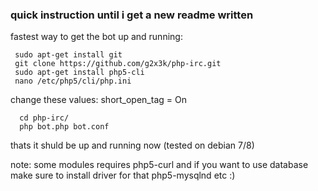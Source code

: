### quick instruction until i get a new readme written

fastest way to get the bot up and running:
 ```
  sudo apt-get install git
  git clone https://github.com/g2x3k/php-irc.git
  sudo apt-get install php5-cli
  nano /etc/php5/cli/php.ini
```
change these values:
  short_open_tag = On
```
  cd php-irc/
  php bot.php bot.conf
```

thats it shuld be up and running now (tested on debian 7/8)

note: some modules requires php5-curl and if you want to use database make sure to install driver for that php5-mysqlnd etc :)
